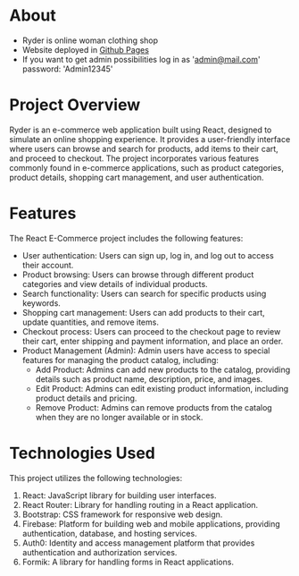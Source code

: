 # About
- Ryder is online woman clothing shop
- Website deployed in [Github Pages](https://kut-man.github.io/ryder/)
- If you want to get admin possibilities log in as 'admin@mail.com' password: 'Admin12345'

# Project Overview
Ryder is an e-commerce web application built using React, designed to simulate an online shopping experience. It provides a user-friendly interface where users can browse and search for products, add items to their cart, and proceed to checkout. The project incorporates various features commonly found in e-commerce applications, such as product categories, product details, shopping cart management, and user authentication.


# Features
The React E-Commerce project includes the following features:

- User authentication: Users can sign up, log in, and log out to access their account.
- Product browsing: Users can browse through different product categories and view details of individual products.
- Search functionality: Users can search for specific products using keywords.
- Shopping cart management: Users can add products to their cart, update quantities, and remove items.
- Checkout process: Users can proceed to the checkout page to review their cart, enter shipping and payment information, and place an order.
- Product Management (Admin): Admin users have access to special features for managing the product catalog, including:
    * Add Product: Admins can add new products to the catalog, providing details such as product name, description, price, and images.
    * Edit Product: Admins can edit existing product information, including product details and pricing.
    * Remove Product: Admins can remove products from the catalog when they are no longer available or in stock.

# Technologies Used
This project utilizes the following technologies:

1. React: JavaScript library for building user interfaces.
2. React Router: Library for handling routing in a React application.
3. Bootstrap: CSS framework for responsive web design.
4. Firebase: Platform for building web and mobile applications, providing authentication, database, and hosting services.
5. Auth0: Identity and access management platform that provides authentication and authorization services.
6. Formik: A library for handling forms in React applications.

